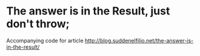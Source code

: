 # The answer is in the Result, just don't throw;
Accompanying code for article http://blog.suddenelfilio.net/the-answer-is-in-the-result/
